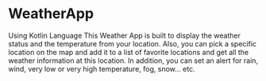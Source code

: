 # WeatherApp
 Using Kotlin Language This Weather App is built to display the weather status and the temperature from your location. Also, you can pick a specific location on the map and add it to a list of favorite locations and get all the weather information at this location. In addition, you can set an alert for rain, wind, very low or very high temperature, fog, snow... etc.
